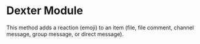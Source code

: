 # Dexter Module
This method adds a reaction (emoji) to an item (file, file comment, channel message, group message, or direct message).
